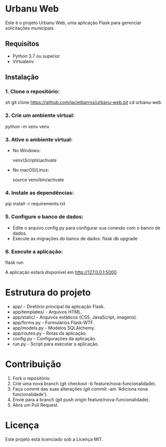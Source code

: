 # Urbanu Web

Este é o projeto Urbanu Web, uma aplicação Flask para gerenciar solicitações municipais.

## Requisitos

- Python 3.7 ou superior
- Virtualenv

## Instalação

### 1. Clone o repositório:
   sh
   git clone https://github.com/jacielbarros/urbanu-web.git
   cd urbanu-web

### 2. Crie um ambiente virtual:

  python -m venv venv

### 3. Ative o ambiente virtual:

* No Windows:
  
   venv\Scripts\activate
  
* No macOS/Linux:

  source venv/bin/activate

### 4. Instale as dependências:


pip install -r requirements.txt

### 5. Configure o banco de dados:

  * Edite o arquivo config.py para configurar sua conexão com o banco de dados.
  * Execute as migrações do banco de dados:
      flask db upgrade

### 6. Execute a aplicação:
   
  flask run

A aplicação estará disponível em http://127.0.0.1:5000.

# Estrutura do projeto

  * app/ - Diretório principal da aplicação Flask.
  * app/templates/ - Arquivos HTML.
  * app/static/ - Arquivos estáticos (CSS, JavaScript, imagens).
  * app/forms.py - Formulários Flask-WTF.
  * app/models.py - Modelos SQLAlchemy.
  * app/routes.py - Rotas da aplicação.
  * config.py - Configurações da aplicação.
  * run.py - Script para executar a aplicação.

# Contribuição

1. Fork o repositório.
2. Crie uma nova branch (git checkout -b feature/nova-funcionalidade).
3. Faça commit das suas alterações (git commit -am 'Adiciona nova funcionalidade').
4. Envie para a branch (git push origin feature/nova-funcionalidade).
5. Abra um Pull Request.


# Licença

Este projeto está licenciado sob a Licença MIT.
